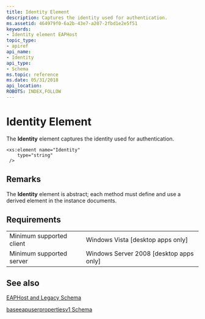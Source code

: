 ```yaml
---
title: Identity Element
description: Captures the identity used for authentication.
ms.assetid: 464979f0-6a2b-43e7-a207-2fbd1e2e5f51
keywords:
- Identity element EAPHost
topic_type:
- apiref
api_name:
- Identity
api_type:
- Schema
ms.topic: reference
ms.date: 05/31/2018
api_location: 
ROBOTS: INDEX,FOLLOW
---
```


# Identity Element

The **Identity** element captures the identity used for authentication.

``` syntax
<xs:element name="Identity"
    type="string"
 />
```

## Remarks

The **Identity** element is abstract; each method must define and use a derived element in the instance documents.

## Requirements



|                                     |                                                      |
|-------------------------------------|------------------------------------------------------|
| Minimum supported client<br/> | Windows Vista \[desktop apps only\]<br/>       |
| Minimum supported server<br/> | Windows Server 2008 \[desktop apps only\]<br/> |



## See also

<dl> <dt>

[EAPHost and Legacy Schema](eaphost-schemas.md)
</dt> <dt>

[baseeapuserpropertiesv1 Schema](baseeapuserpropertiesv1schema-schema.md)
</dt> </dl>

 

 






